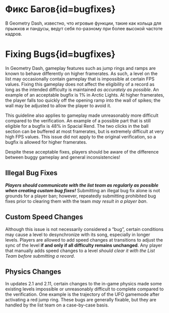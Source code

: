 <div class='panel fade js-scroll-anim' data-anim='fade'>

# Фикс Багов{id=bugfixes}

В Geometry Dash, известно, что игровые функции, такие как кольца для прыжков и пандусы, ведут себя по-разному при более высокой частоте кадров.
# Fixing Bugs{id=bugfixes}

In Geometry Dash, gameplay features such as jump rings and ramps are known to behave differently on higher framerates. As such, a level on the list may occasionally contain gameplay that is impossible at certain FPS values. Fixing this gameplay does not affect the eligibility of a record as long as the intended difficulty is maintained *as accurately as possible*. An example of an acceptable bugfix is 1% in Arctic Lights. At higher framerates, the player falls too quickly off the opening ramp into the wall of spikes; the wall may be adjusted to allow the player to avoid it.

This guideline also applies to gameplay made unreasonably more difficult compared to the verification. An example of a possible part that is still eligible for a bugfix is 48% in Spacial Rend. The two clicks in the ball section can be buffered at most framerates, but is extremely difficult at very high FPS values. This issue did not apply to the original verification, so a bugfix is allowed for higher framerates. 
  
Despite these acceptable fixes, players should be aware of the difference between buggy gameplay and general inconsistencies!

## Illegal Bug Fixes

***Players should communicate with the list team as regularly as possible when creating custom bug fixes!*** Submitting an illegal bug fix alone is not grounds for a player ban; however, repeatedly submitting prohibited bug fixes prior to clearing them with the team *may result in a player ban*.

## Custom Speed Changes

Although this issue is not necessarily considered a “bug”, certain conditions may cause a level to desynchronize with its song, especially in longer levels. Players are allowed to add speed changes at transitions to adjust the sync of the level **if and only if all difficulty remains unchanged**. Any player that manually adds speed changes to a level *should clear it with the List Team before submitting a record*.

## Physics Changes

In updates 2.1 and 2.11, certain changes to the in-game physics made some existing levels impossible or unreasonably difficult to complete compared to the verification. One example is the trajectory of the UFO gamemode after activating a red jump ring. These bugs are generally fixable, but they are handled by the list team on a case-by-case basis.

</div>
